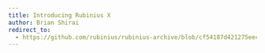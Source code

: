 ```yaml
---
title: Introducing Rubinius X
author: Brian Shirai
redirect_to:
  - https://github.com/rubinius/rubinius-archive/blob/cf54187d421275eec7d2db0abd5d4c059755b577/_posts/2013-10-15-introducing-rubinius-x.markdown
---
```

